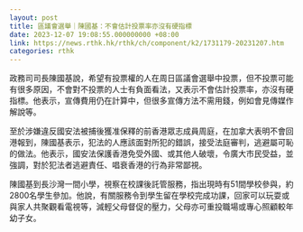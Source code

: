 ```yaml
---
layout: post
title: 區議會選舉｜陳國基：不會估計投票率亦沒有硬指標
date: 2023-12-07 19:08:55.000000000 +08:00
link: https://news.rthk.hk/rthk/ch/component/k2/1731179-20231207.htm
categories: rthk
---
```


政務司司長陳國基說，希望有投票權的人在周日區議會選舉中投票，但不投票可能有很多原因，不會對不投票的人士有負面看法，又表示不會估計投票率，亦沒有硬指標。他表示，宣傳費用仍在計算中，但很多宣傳方法不需用錢，例如會見傳媒作解說等。

至於涉嫌違反國安法被捕後獲准保釋的前香港眾志成員周庭，在加拿大表明不會回港報到，陳國基表示，犯法的人應該面對所犯的錯誤，接受法庭審判，逃避屬可恥的做法。他表示，國安法保護香港免受外國、或其他人破壞，令廣大市民受益，並強調，對於犯法者逃避責任、唱衰香港的行為非常鄙視。

陳國基到長沙灣一間小學，視察在校課後託管服務，指出現時有51間學校參與，約2800名學生參加。他說，有關服務令到學生留在學校完成功課，回家可以玩耍或與家人共聚觀看電視等，減輕父母督促的壓力，父母亦可重投職場或專心照顧較年幼子女。
